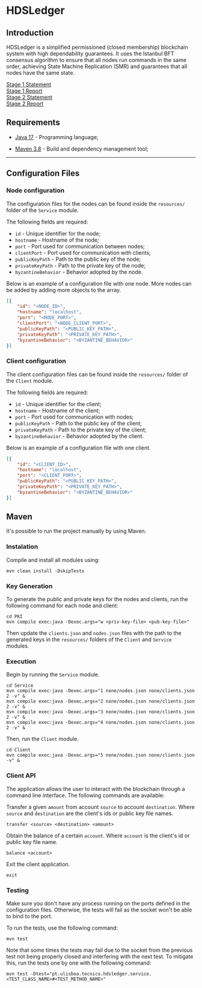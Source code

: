 # HDSLedger

## Introduction

HDSLedger is a simplified permissioned (closed membership) blockchain system with high dependability
guarantees. It uses the Istanbul BFT consensus algorithm to ensure that all nodes run commands
in the same order, achieving State Machine Replication (SMR) and guarantees that all nodes
have the same state.

[Stage 1 Statement](docs/stage-1.pdf)\
[Stage 1 Report](docs/report-1.pdf)\
[Stage 2 Statement](docs/stage-2.pdf)\
[Stage 2 Report](docs/report-2.pdf)

## Requirements

- [Java 17](https://www.oracle.com/java/technologies/javase-jdk17-downloads.html) - Programming language;

- [Maven 3.8](https://maven.apache.org/) - Build and dependency management tool;

---

## Configuration Files

### Node configuration

The configuration files for the nodes can be found inside the `resources/` folder of the `Service` module.

The following fields are required:

- `id` - Unique identifier for the node;
- `hostname` - Hostname of the node;
- `port` - Port used for communication between nodes;
- `clientPort` - Port used for communication with clients;
- `publicKeyPath` - Path to the public key of the node;
- `privateKeyPath` - Path to the private key of the node;
- `byzantineBehavior` - Behavior adopted by the node.

Below is an example of a configuration file with one node. More nodes can be added by adding more objects to the array.

```json
[{
    "id": "<NODE_ID>",
    "hostname": "localhost",
    "port": "<NODE_PORT>",
    "clientPort": "<NODE_CLIENT_PORT>",
    "publicKeyPath": "<PUBLIC_KEY_PATH>",
    "privateKeyPath": "<PRIVATE_KEY_PATH>",
    "byzantineBehavior": "<BYZANTINE_BEHAVIOR>"
}]
```

### Client configuration

The client configuration files can be found inside the `resources/` folder of the `Client` module.

The following fields are required:

- `id` - Unique identifier for the client;
- `hostname` - Hostname of the client;
- `port` - Port used for communication with nodes;
- `publicKeyPath` - Path to the public key of the client;
- `privateKeyPath` - Path to the private key of the client;
- `byzantineBehavior` - Behavior adopted by the client.

Below is an example of a configuration file with one client.

```json
[{
    "id": "<CLIENT_ID>",
    "hostname": "localhost",
    "port": "<CLIENT_PORT>",
    "publicKeyPath": "<PUBLIC_KEY_PATH>",
    "privateKeyPath": "<PRIVATE_KEY_PATH>",
    "byzantineBehavior": "<BYZANTINE_BEHAVIOR>"
}]
```

## Maven

It's possible to run the project manually by using Maven.

### Instalation

Compile and install all modules using:

```
mvn clean install -DskipTests
```

### Key Generation

To generate the public and private keys for the nodes and clients, run the following command for each node and client:

```
cd PKI
mvn compile exec:java -Dexec.args="w <priv-key-file> <pub-key-file>"
```

Then update the `clients.json` and `nodes.json` files with the path to the generated keys in the `resources/` folders of the `Client` and `Service` modules.


### Execution

Begin by running the `Service` module.

```
cd Service
mvn compile exec:java -Dexec.args="1 none/nodes.json none/clients.json 2 -v" &
mvn compile exec:java -Dexec.args="2 none/nodes.json none/clients.json 2 -v" &
mvn compile exec:java -Dexec.args="3 none/nodes.json none/clients.json 2 -v" &
mvn compile exec:java -Dexec.args="4 none/nodes.json none/clients.json 2 -v" &
```

Then, run the `Client` module.

```
cd Client
mvn compile exec:java -Dexec.args="5 none/nodes.json none/clients.json -v" &
```

### Client API

The application allows the user to interact with the blockchain through a command line interface. The following commands are available:


Transfer a given `amount` from account `source` to account `destination`. Where `source` and `destination` are the client's ids or public key file names.

```
transfer <source> <destination> <amount>
```

Obtain the balance of a certain `account`. Where `account` is the client's id or public key file name.

```
balance <account>
```

Exit the client application.

```
exit
```

### Testing

Make sure you don't have any process running on the ports defined in the configuration files. Otherwise, the tests will fail as the socket won't be able to bind to the port.

To run the tests, use the following command:

```
mvn test
```

Note that some times the tests may fail due to the socket from the previous test not being properly closed and interfering with the next test. To mitigate this, run the tests one by one with the following command:

```
mvn test -Dtest="pt.ulisboa.tecnico.hdsledger.service.<TEST_CLASS_NAME>#<TEST_METHOD_NAME>"
```
